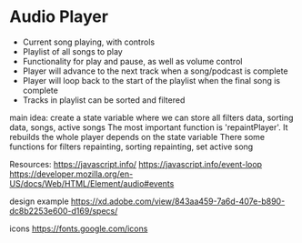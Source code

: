# Audio Player

- Current song playing, with controls
- Playlist of all songs to play
- Functionality for play and pause, as well as volume control
- Player will advance to the next track when a song/podcast is complete
- Player will loop back to the start of the playlist when the final song is complete
- Tracks in playlist can be sorted and filtered

main idea: create a state variable where we can store all filters data, sorting data, songs, active songs
The most important function is 'repaintPlayer'. It rebuilds the whole player depends on the state variable
There some functions for filters repainting, sorting repainting, set active song

Resources:
https://javascript.info/
https://javascript.info/event-loop
https://developer.mozilla.org/en-US/docs/Web/HTML/Element/audio#events

design example
https://xd.adobe.com/view/843aa459-7a6d-407e-b890-dc8b2253e600-d169/specs/

icons
https://fonts.google.com/icons
